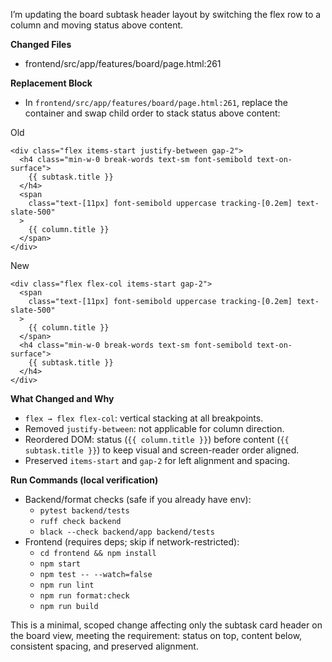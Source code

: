I’m updating the board subtask header layout by switching the flex row to a column and moving status above content.

**Changed Files**
- frontend/src/app/features/board/page.html:261

**Replacement Block**
- In `frontend/src/app/features/board/page.html:261`, replace the container and swap child order to stack status above content:

Old
```
<div class="flex items-start justify-between gap-2">
  <h4 class="min-w-0 break-words text-sm font-semibold text-on-surface">
    {{ subtask.title }}
  </h4>
  <span
    class="text-[11px] font-semibold uppercase tracking-[0.2em] text-slate-500"
  >
    {{ column.title }}
  </span>
</div>
```

New
```
<div class="flex flex-col items-start gap-2">
  <span
    class="text-[11px] font-semibold uppercase tracking-[0.2em] text-slate-500"
  >
    {{ column.title }}
  </span>
  <h4 class="min-w-0 break-words text-sm font-semibold text-on-surface">
    {{ subtask.title }}
  </h4>
</div>
```

**What Changed and Why**
- `flex → flex flex-col`: vertical stacking at all breakpoints.
- Removed `justify-between`: not applicable for column direction.
- Reordered DOM: status (`{{ column.title }}`) before content (`{{ subtask.title }}`) to keep visual and screen-reader order aligned.
- Preserved `items-start` and `gap-2` for left alignment and spacing.

**Run Commands (local verification)**
- Backend/format checks (safe if you already have env): 
  - `pytest backend/tests`
  - `ruff check backend`
  - `black --check backend/app backend/tests`
- Frontend (requires deps; skip if network-restricted):
  - `cd frontend && npm install`
  - `npm start`
  - `npm test -- --watch=false`
  - `npm run lint`
  - `npm run format:check`
  - `npm run build`

This is a minimal, scoped change affecting only the subtask card header on the board view, meeting the requirement: status on top, content below, consistent spacing, and preserved alignment.